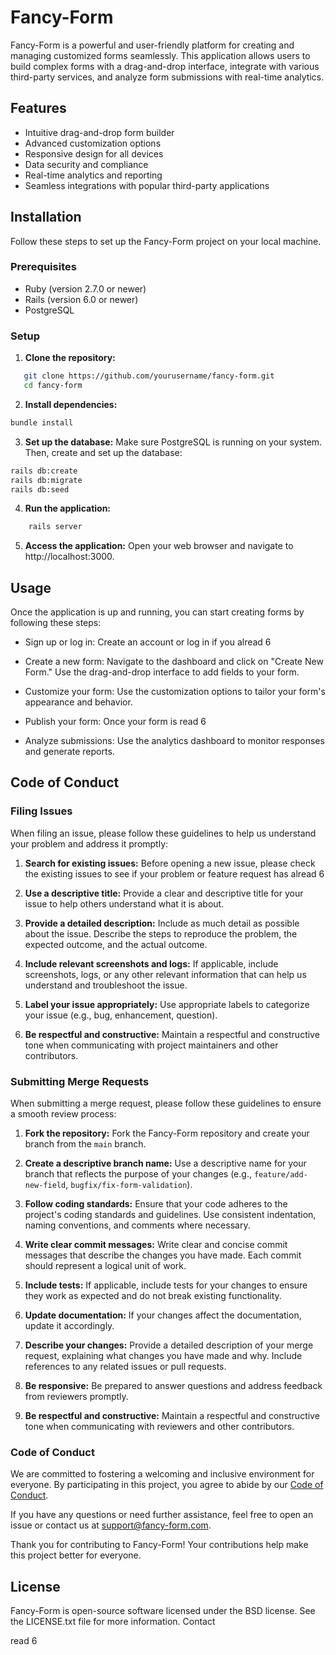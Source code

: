 # Fancy-Form

Fancy-Form is a powerful and user-friendly platform for creating and managing customized forms seamlessly. This application allows users to build complex forms with a drag-and-drop interface, integrate with various third-party services, and analyze form submissions with real-time analytics.

## Features

- Intuitive drag-and-drop form builder
- Advanced customization options
- Responsive design for all devices
- Data security and compliance
- Real-time analytics and reporting
- Seamless integrations with popular third-party applications

## Installation

Follow these steps to set up the Fancy-Form project on your local machine.

### Prerequisites

- Ruby (version 2.7.0 or newer)
- Rails (version 6.0 or newer)
- PostgreSQL

### Setup

1. **Clone the repository:**
```bash
   git clone https://github.com/yourusername/fancy-form.git
   cd fancy-form
```

2. **Install dependencies:**

```bash
bundle install
```

3. **Set up the database:**
Make sure PostgreSQL is running on your system. Then, create and set up the database:

```bash
rails db:create
rails db:migrate
rails db:seed
```

4. **Run the application:**
```bash
    rails server
```

5. **Access the application:** Open your web browser and navigate to http://localhost:3000.

## Usage

Once the application is up and running, you can start creating forms by following these steps:

* Sign up or log in: Create an account or log in if you alread 6

* Create a new form:
    Navigate to the dashboard and click on "Create New Form." Use the drag-and-drop interface to add fields to your form.

 *  Customize your form:
    Use the customization options to tailor your form's appearance and behavior.

*    Publish your form:
    Once your form is read 6

 *   Analyze submissions:
    Use the analytics dashboard to monitor responses and generate reports.

## Code of Conduct

### Filing Issues

When filing an issue, please follow these guidelines to help us understand your problem and address it promptly:

1. **Search for existing issues:** Before opening a new issue, please check the existing issues to see if your problem or feature request has alread 6

2. **Use a descriptive title:** Provide a clear and descriptive title for your issue to help others understand what it is about.

3. **Provide a detailed description:** Include as much detail as possible about the issue. Describe the steps to reproduce the problem, the expected outcome, and the actual outcome.

4. **Include relevant screenshots and logs:** If applicable, include screenshots, logs, or any other relevant information that can help us understand and troubleshoot the issue.

5. **Label your issue appropriately:** Use appropriate labels to categorize your issue (e.g., bug, enhancement, question).

6. **Be respectful and constructive:** Maintain a respectful and constructive tone when communicating with project maintainers and other contributors.

### Submitting Merge Requests

When submitting a merge request, please follow these guidelines to ensure a smooth review process:

1. **Fork the repository:** Fork the Fancy-Form repository and create your branch from the `main` branch.

2. **Create a descriptive branch name:** Use a descriptive name for your branch that reflects the purpose of your changes (e.g., `feature/add-new-field`, `bugfix/fix-form-validation`).

3. **Follow coding standards:** Ensure that your code adheres to the project's coding standards and guidelines. Use consistent indentation, naming conventions, and comments where necessary.

4. **Write clear commit messages:** Write clear and concise commit messages that describe the changes you have made. Each commit should represent a logical unit of work.

5. **Include tests:** If applicable, include tests for your changes to ensure they work as expected and do not break existing functionality.

6. **Update documentation:** If your changes affect the documentation, update it accordingly.

7. **Describe your changes:** Provide a detailed description of your merge request, explaining what changes you have made and why. Include references to any related issues or pull requests.

8. **Be responsive:** Be prepared to answer questions and address feedback from reviewers promptly.

9. **Be respectful and constructive:** Maintain a respectful and constructive tone when communicating with reviewers and other contributors.

### Code of Conduct

We are committed to fostering a welcoming and inclusive environment for everyone. By participating in this project, you agree to abide by our [Code of Conduct](CODE_OF_CONDUCT.md).

If you have any questions or need further assistance, feel free to open an issue or contact us at support@fancy-form.com.

Thank you for contributing to Fancy-Form! Your contributions help make this project better for everyone.

## License
Fancy-Form is open-source software licensed under the BSD license. See the LICENSE.txt file for more information.
Contact

read 6